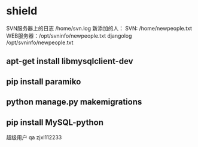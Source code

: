 # shield

SVN服务器上的日志 /home/svn.log
新添加的人： SVN: /home/newpeople.txt
	     WEB服务器：/opt/svninfo/newpeople.txt
djangolog     /opt/svninfo/newpeople.txt



## apt-get install libmysqlclient-dev
## pip install paramiko
## python manage.py makemigrations
## pip install MySQL-python

超级用户
qa
zjxl112233
